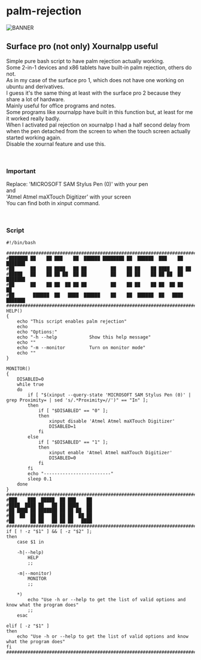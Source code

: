 # palm-rejection

![BANNER](https://github.com/Patan98/palm-rejection/assets/159428129/b9e8ab5a-c403-4b5e-93e4-970cccfaeaf3)

## Surface pro (not only) Xournalpp useful

Simple pure bash script to have palm rejection actually working. <br />
Some 2-in-1 devices and x86 tablets have built-in palm rejection, others do not. <br />
As in my case of the surface pro 1, which does not have one working on ubuntu and derivatives. <br />
I guess it's the same thing at least with the surface pro 2 because they share a lot of hardware. <br />
Mainly useful for office programs and notes. <br />
Some programs like xournalpp have built in this function but, at least for me it worked really badly. <br />
When I activated pal rejection on xournalpp I had a half second delay from when the pen detached from the screen to when the touch screen actually started working again. <br />
Disable the xournal feature and use this. <br />

<br />

### Important
Replace:
'MICROSOFT SAM Stylus Pen (0)' with your pen <br />
and <br />
'Atmel Atmel maXTouch Digitizer' with your screen <br />
You can find both in xinput command. <br />

<br />

### Script 
```
#!/bin/bash

#############################################################################################################################################################################
#███████ ██    ██ ███    ██  ██████ ████████ ██  ██████  ███    ██ ███████
#██      ██    ██ ████   ██ ██         ██    ██ ██    ██ ████   ██ ██
#█████   ██    ██ ██ ██  ██ ██         ██    ██ ██    ██ ██ ██  ██ ███████
#██      ██    ██ ██  ██ ██ ██         ██    ██ ██    ██ ██  ██ ██      ██
#██       ██████  ██   ████  ██████    ██    ██  ██████  ██   ████ ███████
#############################################################################################################################################################################
HELP()
{
    echo "This script enables palm rejection"
    echo
    echo "Options:"
    echo "-h --help            Show this help message"
    echo ""
    echo "-m --monitor         Turn on monitor mode"
    echo ""
}

MONITOR()
{
    DISABLED=0
    while true
    do
        if [ "$(xinput --query-state 'MICROSOFT SAM Stylus Pen (0)' | grep Proximity= | sed 's/.*Proximity=//')" == "In" ];
        then
            if [ "$DISABLED" == "0" ];
            then
                xinput disable 'Atmel Atmel maXTouch Digitizer'
                DISABLED=1
            fi
        else
            if [ "$DISABLED" == "1" ];
            then
                xinput enable 'Atmel Atmel maXTouch Digitizer'
                DISABLED=0
            fi
        fi
        echo "-------------------------"
        sleep 0.1
    done
}
#############################################################################################################################################################################
#███    ███  █████  ██ ███    ██
#████  ████ ██   ██ ██ ████   ██
#██ ████ ██ ███████ ██ ██ ██  ██
#██  ██  ██ ██   ██ ██ ██  ██ ██
#██      ██ ██   ██ ██ ██   ████
#############################################################################################################################################################################
if [ ! -z "$1" ] && [ -z "$2" ];
then
    case $1 in

    -h|--help)
        HELP
        ;;

    -m|--monitor)
        MONITOR
        ;;

    *)
        echo "Use -h or --help to get the list of valid options and know what the program does"
        ;;
    esac

elif [ -z "$1" ]
then
    echo "Use -h or --help to get the list of valid options and know what the program does"
fi
#############################################################################################################################################################################
```
